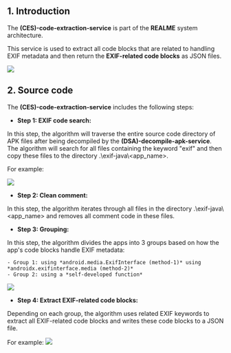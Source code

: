 ## 1. Introduction

The **(CES)-code-extraction-service** is part of the **REALME** system architecture.

This service is used to extract all code blocks that are related to handling EXIF metadata and then return the **EXIF-related code blocks** as JSON files.

<img src="https://github.com/research-mobile-security/REALME/blob/main/(CES)-code-extraction-service/readme-image/metaLeak-ml-overview.png">

## 2. Source code

The **(CES)-code-extraction-service** includes the following steps:

- **Step 1: EXIF code search:**

In this step, the algorithm will traverse the entire source code directory of APK files after being decompiled by the **(DSA)-decompile-apk-service**. The algorithm will search for all files containing the keyword "exif" and then copy these files to the directory .\\exif-java\\<app_name>.

For example:

<img src="https://github.com/research-mobile-security/REALME/blob/main/(CES)-code-extraction-service/readme-image/step-1.png">

- **Step 2: Clean comment:**

In this step, the algorithm iterates through all files in the directory .\\exif-java\\<app_name> and removes all comment code in these files.

- **Step 3: Grouping:**

In this step, the algorithm divides the apps into 3 groups based on how the app's code blocks handle EXIF metadata:

    - Group 1: using *android.media.ExifInterface (method-1)* using *androidx.exifinterface.media (method-2)*
    - Group 2: using a *self-developed function*

<img src="https://github.com/research-mobile-security/REALME/blob/main/(CES)-code-extraction-service/readme-image/step-3.png">

- **Step 4: Extract EXIF-related code blocks:**

Depending on each group, the algorithm uses related EXIF keywords to extract all EXIF-related code blocks and writes these code blocks to a JSON file.

For example:
<img src="https://github.com/research-mobile-security/REALME/blob/main/(CES)-code-extraction-service/readme-image/step-4.png">